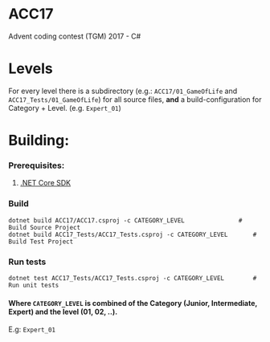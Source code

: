 # ACC17
Advent coding contest (TGM) 2017 - C#

# Levels
For every level there is a subdirectory (e.g.: `ACC17/01_GameOfLife` and `ACC17_Tests/01_GameOfLife`) for all source files, **and** a build-configuration for Category + Level. (e.g. `Expert_01`)

# Building:
### Prerequisites:
1. [.NET Core SDK](https://www.microsoft.com/net/download)

### Build
```
dotnet build ACC17/ACC17.csproj -c CATEGORY_LEVEL		        # Build Source Project
dotnet build ACC17_Tests/ACC17_Tests.csproj -c CATEGORY_LEVEL		# Build Test Project
```

### Run tests
```
dotnet test ACC17_Tests/ACC17_Tests.csproj -c CATEGORY_LEVEL		# Run unit tests
```

#### Where `CATEGORY_LEVEL` is combined of the Category (Junior, Intermediate, Expert) and the level (01, 02, ..).
E.g: `Expert_01`
